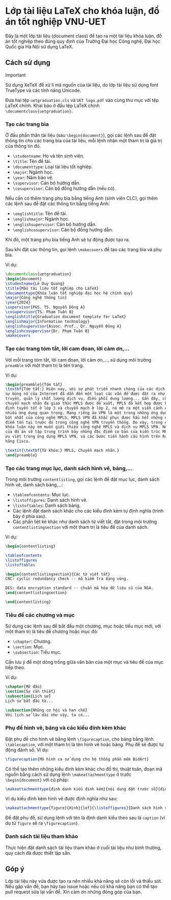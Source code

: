 # Lớp tài liệu LaTeX cho khóa luận, đồ án tốt nghiệp VNU-UET

Đây là một lớp tài liệu (document class) để tạo ra một tài liệu khóa luận, đồ án tốt nghiệp theo đúng quy định của
Trường Đại học Công nghệ, Đại học Quốc gia Hà Nội sử dụng LaTeX.

## Cách sử dụng

> [!IMPORTANT]
> Sử dụng XeTeX để xử lí mã nguồn của tài liệu, do lớp tài liệu sử dụng font TrueType và các tính năng Unicode.

Đưa hai tệp `uetgraduation.cls` và `UET logo.pdf` vào cùng thư mục với tệp LaTeX chính. Khai báo ở đầu tệp LaTeX chính
`\documentclass{uetgraduation}`.

### Tạo các trang bìa

Ở đầu phần thân tài liệu (sau `\begin{document}`), gọi các lệnh sau để đặt thông tin cho các trang bìa của tài liệu, mỗi
lệnh nhận một tham trị là giá trị của thông tin đó.

- `\studentname`: Họ và tên sinh viên.
- `\title`: Tên đề tài.
- `\documenttype`: Loại tài liệu tốt nghiệp.
- `\major`: Ngành học.
- `\year`: Năm bảo vệ.
- `\supervisor`: Cán bộ hướng dẫn.
- `\cosupervisor`: Cán bộ đồng hướng dẫn (nếu có).

Nếu cần có thêm trang phụ bìa bằng tiếng Anh (sinh viên CLC), gọi thêm các lệnh sau để đặt các thông tin bằng tiếng Anh:

- `\englishtitle`: Tên đề tài.
- `\englishmajor`: Ngành học.
- `\englishsupervisor`: Cán bộ hướng dẫn.
- `\englishcosupervisor`: Cán bộ đồng hướng dẫn.

Khi đó, một trang phụ bìa tiếng Anh sẽ tự động được tạo ra.

Sau khi đặt các thông tin, gọi lệnh `\makecovers` để tạo các trang bìa và phụ bìa.

Ví dụ:

```latex
\documentclass{uetgraduation}
\begin{document}
\studentname{Lê Duy Quang}
\title{Mẫu tài liệu tốt nghiệp cho LaTeX}
\documenttype{Khóa luận tốt nghiệp đại học hệ chính quy}
\major{Công nghệ thông tin}
\year{2024}
\supervisor{PGS. TS. Nguyễn Đông A}
\cosupervisor{TS. Phạm Tuấn B}
\englishtitle{Graduation document template for LaTeX}
\englishmajor{Information technology}
\englishsupervisor{Assoc. Prof., Dr. Nguyễn Đông A}
\englishcosupervisor{Dr. Phạm Tuấn B}
\makecovers
```

### Tạo các trang tóm tắt, lời cam đoan, lời cảm ơn,...

Với mỗi trang tóm tắt, lời cam đoan, lời cảm ơn,..., sử dụng môi trường `preamble` với một tham trị là tên trang.

Ví dụ:

```latex
\begin{preamble}{Tóm tắt}
\textbf{Tóm tắt:} Hiện nay, với sự phát triển nhanh chóng của các dịch vụ IP và
sự bùng nổ của Internet đã dẫn đến một loạt các vấn đề được đặt ra như: tốc độ
truyền, quản lý chất lượng dịch vụ, điều phối dung lượng... Gần đây, công nghệ
chuyển mạch nhãn đa giao thức MPLS được đề xuất, MPLS đã kết hợp được khả năng
định tuyến tốt ở lớp 3 và chuyển mạch ở lớp 2, nó mở ra một viễn cảnh cho rất
nhiều ứng dụng quan trọng. Mạng riêng ảo VPN là một trong những ứng dụng nổi
bật nhất của công nghệ MPLS, MPLS VPN đã khắc phục được hầu hết những nhược
điểm tồn tại trước đó trong công nghệ VPN truyền thống. Do vậy, trong đề tài
khóa luận này em muốn giới thiệu công nghệ MPLS và dịch vụ MPLS VPN. Nội dung
của đồ án sẽ tập trung trình bày những đặc điểm cơ bản của kiến trúc MPLS, tính
ưu việt trong ứng dụng MPLS VPN, và các bước tiến hành cấu hình trên Router của
hãng Cisco.

\textit{\textbf{Từ khóa:} MPLS, Chuyển mạch nhãn.}
\end{preamble}
```

### Tạo các trang mục lục, danh sách hình vẽ, bảng,...

Trong môi trường `contentlisting`, gọi các lệnh để đặt mục lục, danh sách hình vẽ, danh sách bảng,...:

- `\tableofcontents`: Mục lục.
- `\listoffigures`: Danh sách hình vẽ.
- `\listoftables`: Danh sách bảng.
- Các lệnh đặt danh sách khác cho các kiểu đính kèm tự định nghĩa (trình bày ở phía sau).
- Các phần liệt kê khác như danh sách từ viết tắt, đặt trong môi trường `contentlistingsection` với một tham trị là tiêu
  đề của danh sách.

Ví dụ:

```latex
\begin{contentlisting}

\tableofcontents
\listoffigures
\listoftables

\begin{contentlistingsection}{Các từ viết tắt}
CRC: cyclic redundancy check -- mã kiểm tra dạng vòng.

DES: data encryption standard -- chuẩn mã hóa dữ liệu cũ của NSA.
\end{contentlistingsection}

\end{contentlisting}
```

### Tiêu đề các chương và mục

Sử dụng các lệnh sau để bắt đầu một chương, mục hoặc tiểu mục mới, với một tham trị là tiêu đề chương hoặc mục đó:

- `\chapter`: Chương.
- `\section`: Mục.
- `\subsection`: Tiểu mục.

Cần lưu ý để một dòng trống giữa văn bản của một mục và tiêu đề của mục tiếp theo.

Ví dụ:

```latex
\chapter{Mở đầu}
\section{Sự cần thiết}
\subsection{Lịch sử}
Lịch sử bắt đầu từ...

\subsection{Những cơ hội và hạn chế}
Với lịch sử lâu dài như vậy, ta có...
```

### Phụ đề hình vẽ, bảng và các kiểu đính kèm khác

Đặt phụ đề cho hình vẽ bằng lệnh `\figurecaption`, cho bảng bằng lệnh `\tablecaption`, với một tham trị là tên hình vẽ
hoặc bảng. Phụ đề sẽ được tự động đánh số. Ví dụ:

```latex
\figurecaption{Mô hình ca sử dụng cho hệ thống phần mềm BidArt}
```

Có thể tạo thêm những kiểu đính kèm khác cho đồ thị, thuật toán, đoạn mã nguồn bằng cách sử dụng lệnh
`\makeattachmenttype` ở trước `\begin{document}` với cú pháp:

```latex
\makeattachmenttype{định danh kiểu đính kém}{nội dung đặt trước số}{định danh danh sách}{lệnh đặt danh sách}{tiêu đề danh sách}
```

Ví dụ kiểu đính kèm hình vẽ được định nghĩa như sau:

```latex
\makeattachmenttype{figure}{Hình}{lof}{\listoffigures}{Danh sách hình vẽ}
```

Để đặt phụ đề, sử dụng lệnh với tên là định danh kiểu theo sau là `caption` (ví dụ từ `figure` sẽ ra `\figurecaption`).

### Danh sách tài liệu tham khảo

Thực hiện đặt danh sách tài liệu tham khảo ở cuối tài liệu như bình thường, quy cách đã được thiết lập sẵn.

## Góp ý

Lớp tài liệu này vừa được tạo ra nên nhiều khả năng sẽ còn lỗi và thiếu sót. Nếu gặp vấn đề, bạn hãy tạo issue hoặc nếu
có khả năng bạn có thể tạo pull request sửa lại vấn đề. Xin cảm ơn những đóng góp của bạn.